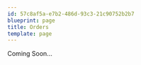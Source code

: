 ```yaml
---
id: 57c8af5a-e7b2-486d-93c3-21c90752b2b7
blueprint: page
title: Orders
template: page
---
```

Coming Soon...